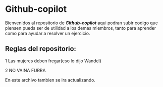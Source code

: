 # Github-copilot

Bienvenidos al repositorio de _**Github-copilot**_ aqui podran subir codigo que piensen pueda ser de utilidad a los demas miembros, tanto para aprender como para ayudar a resolver un ejercicio.

## Reglas del repositorio:
1 Las mujeres deben fregar(eso lo dijo Wandel)

2 NO VAINA FURRA

En este archivo tambien se ira actualizando.
